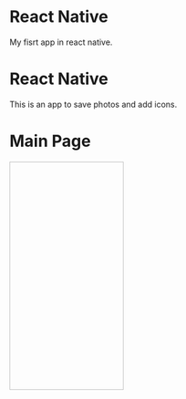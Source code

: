 # React Native
My fisrt app in react native.
<br/>

# React Native
This is an app to save photos and add icons.

# Main Page
<div style={flex: 1}>
  <img width="200" height="400" style="margin: auto" />
</div>
